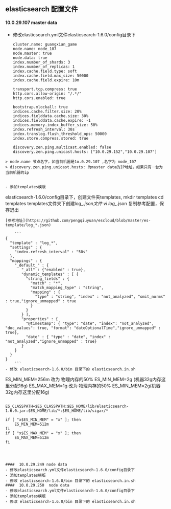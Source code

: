 elasticsearch 配置文件
-------------

####  10.0.29.107 master data
- 修改elasticsearch.yml文件elasticsearch-1.6.0/config目录下

     ``` 
    cluster.name: guangxian_game
    node.name: node_107
    node.master: true
    node.data: true
    index.number_of_shards: 3
    index.number_of_replicas: 1
    index.cache.field.type: soft
    index.cache.field.max_size: 50000
    index.cache.field.expire: 10m

    transport.tcp.compress: true
    http.cors.allow-origin: "/.*/"
    http.cors.enabled: true
    
    bootstrap.mlockall: true
    indices.cache.filter.size: 20%
    indices.fielddata.cache.size: 30%
    indices.fielddata.cache.expire: -1
    indices.memory.index_buffer_size: 50%
    index.refresh_interval: 30s
    index.translog.flush_threshold_ops: 50000
    index.store.compress.stored: true
    
    discovery.zen.ping.multicast.enabled: false
    discovery.zen.ping.unicast.hosts: ["10.0.29.152","10.0.29.107"]
 ``` 
 > node.name 节点名字，如当前机器是1o.0.29.107 ,名字为 node_107
 > discovery.zen.ping.unicast.hosts: 为master data的IP地址，如果只有一台为当前机器的ip


- 添加templates模版
``` 
elasticsearch-1.6.0/config目录下，创建文件夹templates,
mkdir templates
cd templates
templates文件夹下创建log_*.json文件
vi log_*.json  复制参考配置，保存退出
``` 
[参考地址](https://github.com/pengqiuyuan/escloud/blob/master/es-template/log_*.json) 

    ```
{
  "template" : "log_*",
  "settings" : {
    "index.refresh_interval" : "50s"
  },
  "mappings" : {
    "_default_" : {
       "_all" : {"enabled" : true},
       "dynamic_templates" : [ {
         "string_fields" : {
           "match" : "*",
           "match_mapping_type" : "string",
           "mapping" : {
             "type" : "string", "index" : "not_analyzed", "omit_norms" : true,"ignore_unmapped" : true
           }
         }
       } ],
       "properties" : {
         "@timestamp": { "type": "date", "index": "not_analyzed", "doc_values": true, "format": "dateOptionalTime","ignore_unmapped" : true},
         "date" : { "type" : "date", "index" : "not_analyzed","ignore_unmapped" : true}
       }
    }
  }
}
    ```
- 修改 elasticsearch-1.6.0/bin 目录下的 elasticsearch.in.sh

  ```  
  ES_MIN_MEM=256m  改为  物理内存的50%  ES_MIN_MEM=2g (机器32g内存这里分配16g)
  ES_MAX_MEM=1g    改为  物理内存的50%  ES_MIN_MEM=2g(机器32g内存这里分配16g)
  ```
   ```
    ES_CLASSPATH=$ES_CLASSPATH:$ES_HOME/lib/elasticsearch-1.6.0.jar:$ES_HOME/lib/*:$ES_HOME/lib/sigar/*
    
    if [ "x$ES_MIN_MEM" = "x" ]; then
        ES_MIN_MEM=512m
    fi
    if [ "x$ES_MAX_MEM" = "x" ]; then
        ES_MAX_MEM=512m
    fi
 ```



####  10.0.29.249 node data
- 修改elasticsearch.yml文件elasticsearch-1.6.0/config目录下
- 添加templates模版
- 修改 elasticsearch-1.6.0/bin 目录下的 elasticsearch.in.sh
####  10.0.29.250  node data
- 修改elasticsearch.yml文件elasticsearch-1.6.0/config目录下
- 添加templates模版
- 修改 elasticsearch-1.6.0/bin 目录下的 elasticsearch.in.sh